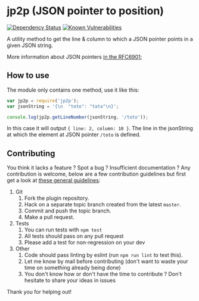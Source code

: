 # jp2p (JSON pointer to position)

[![Dependency Status](https://david-dm.org/quilicicf/jp2p.svg)](https://david-dm.org/quilicicf/jp2p)
[![Known Vulnerabilities](https://snyk.io/test/github/quilicicf/jp2p/badge.svg)](https://snyk.io/test/github/quilicicf/jp2p)

A utility method to get the line & column to which a JSON pointer points in a given JSON string.

More information about JSON pointers [in the RFC6901](http://tools.ietf.org/html/draft-ietf-appsawg-json-pointer-09);

## How to use

The module only contains one method, use it like this:

```js
var jp2p = require('jp2p');
var jsonString = '{\n  "toto": "tata"\n}';

console.log(jp2p.getLineNumber(jsonString, '/toto'));
```

In this case it will output `{ line: 2, column: 10 }`. The line in the jsonString at which the element at JSON pointer `/toto` is defined.

## Contributing

You think it lacks a feature ? Spot a bug ? Insufficient documentation ?
Any contribution is welcome, below are a few contribution guidelines but first get a look at [these general guidelines](https://github.com/atom/atom/blob/master/CONTRIBUTING.md#styleguides):

1. Git
    1. Fork the plugin repository.
    1. Hack on a separate topic branch created from the latest `master`.
    1. Commit and push the topic branch.
    1. Make a pull request.
1. Tests
    1. You can run tests with `npm test`
    1. All tests should pass on any pull request
    1. Please add a test for non-regression on your dev
1. Other
    1. Code should pass linting by eslint (run `npm run lint` to test this).
    1. Let me know by mail before contributing (don't want to waste your time on something already being done)
    1. You don't know how or don't have the time to contribute ? Don't hesitate to share your ideas in issues


Thank you for helping out!
